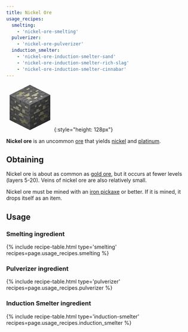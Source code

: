 ```yaml
---
title: Nickel Ore
usage_recipes:
  smelting:
    - 'nickel-ore-smelting'
  pulverizer:
    - 'nickel-ore-pulverizer'
  induction_smelter:
    - 'nickel-ore-induction-smelter-sand'
    - 'nickel-ore-induction-smelter-rich-slag'
    - 'nickel-ore-induction-smelter-cinnabar'
---
```


![Nickel Ore](/assets/images/thermal-foundation/ore-nickel.png){:style="height: 128px"}


**Nickel ore** is an uncommon [ore](https://minecraft.gamepedia.com/Ore) that
yields [nickel](/docs/thermal-foundation/metals-and-alloys/nickel/) and
[platinum](/docs/thermal-foundation/metals-and-alloys/platinum/).


Obtaining
---------
Nickel ore is about as common as [gold
ore](https://minecraft.gamepedia.com/Gold_Ore), but it occurs at fewer levels
(layers 5-20). Veins of nickel ore are also relatively small.

Nickel ore must be mined with an [iron
pickaxe](https://minecraft.gamepedia.com/Pickaxe) or better. If it is mined, it
drops itself as an item.


Usage
-----

### Smelting ingredient
{% include recipe-table.html type='smelting' recipes=page.usage_recipes.smelting %}

### Pulverizer ingredient
{% include recipe-table.html type='pulverizer' recipes=page.usage_recipes.pulverizer %}

### Induction Smelter ingredient
{% include recipe-table.html type='induction-smelter' recipes=page.usage_recipes.induction_smelter %}
